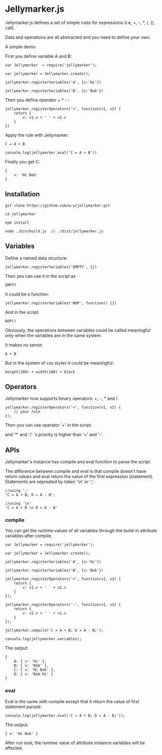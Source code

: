# Jellymarker.js

Jellymarker.js defines a set of simple rules for expressions (i.e, +, -, *, /, (), call).

Data and operations are all abstracted and you need to define your own.

A simple demo:

First you define variable A and B:

    var Jellymarker  = require('jellymarker');

    var jellymarker = Jellymarker.create();

    jellymarker.registerVariables('A', {v:'Hi'})

    jellymarker.registerVariables('B', {v:'Bob'})


Then you define operator + * - :

    jellymarker.registerOperators('+', function(v1, v2) {
        return {
            v: v1.v + ' ' + v2.v
        }
    })

Apply the rule with Jellymarker:

    C = A + B

    console.log(jellymarker.eval('C = A + B'))

Finally you get C:

    {
        v: 'Hi Bob'
    }

## Installation

    git clone https://github.com/w-y/jellymarker.git

    cd jellymarker

    npm install

    node ./bin/build.js  // ./dist/jellymarker.js


## Variables

Define a named data structure:

    jellymarker.registerVariables('EMPTY', {})

Then you can use it in the script as

    EMPTY


It could be a function:

    jellymarker.registerVariables('NOP', function() {})

And in the script:

    NOP()


Obviously, the operations between variables could be called meaningful only when the variables are in the same system.

It makes no sense:

    A + B

But in the system of css styles it could be meaningful:

    height(100) + width(100) + block

## Operators

Jellymarker now supports binary operators: +, -, * and /.

    jellymarker.registerOperators('+', function(v1, v2) {
        // your rule
    });

Then you can use operator '+' in the script.

and '*' and '/' 's priority is higher than '+' and '-'.

## APIs

Jellymarker's instance has compile and eval function to parse the script.

The difference between compile and eval is that compile doesn't have return values and eval return the value of the first expression (statement). Statements are sepreated by token '\n' or ';'.

    //using ';'
    'C = A + B; D = A - B';

    //using '\n'
    'C = A + B \n D = A - B'

### complie

You can get the runtime values of all variables through the build-in attribute variables after compile,

    var Jellymarker = require('jellymarker');

    var jellymarker = Jellymarker.create();

    jellymarker.registerVariables('A', {v:'Hi'})

    jellymarker.registerVariables('B', {v:'Bob'})

    jellymarker.registerOperators('+', function(v1, v2) {
        return {
            v: v1.v + ' ' + v2.v
        }
    });

    jellymarker.registerOperators('-', function(v1, v2) {
        return {
            v: v2.v + ' ' + v1.v
        }
    });

    jellymarker.compile('C = A + B; D = A - B;');

    console.log(jellymarker.variables);

The output:


    {
        A: { v: 'Hi' },
        B: { v: 'Bob' },
        C: { v: 'Hi Bob' },
        D: { v: 'Bob Hi' }
    }


### eval

Eval is the same with compile except that it return the value of first statement parsed.

    console.log(jellymarker.eval('C = A + B; D = A - B;'));

The output:

    { v: 'Hi Bob' }

After run eval, the runtime value of attribute instance.variables will be affected. 

